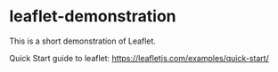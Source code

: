# leaflet-demonstration

This is a short demonstration of Leaflet.

Quick Start guide to leaflet:
https://leafletjs.com/examples/quick-start/
